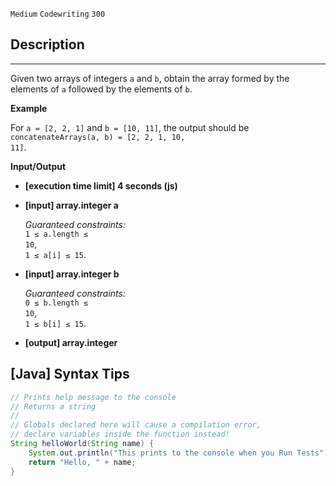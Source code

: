 `Medium`	`Codewriting` 	`300`

## Description

---

Given two arrays of integers <code>a</code> and <code>b</code>, obtain the array formed by the elements of <code>a</code> followed by the elements of <code>b</code>.

**Example**

For <code>a = [2, 2, 1]</code> and <code>b = [10, 11]</code>, the output should be
<code>concatenateArrays(a, b) = [2, 2, 1, 10, 11]</code>.

**Input/Output**

- **[execution time limit] 4 seconds (js)**

- **[input] array.integer a**

  _Guaranteed constraints:_<br>
  <code>1 ≤ a.length ≤ 10</code>,<br>
  <code>1 ≤ a[i] ≤ 15</code>.

- **[input] array.integer b**

  _Guaranteed constraints:_<br>
  <code>0 ≤ b.length ≤ 10</code>,<br>
  <code>1 ≤ b[i] ≤ 15</code>.

- **[output] array.integer**

## [Java] Syntax Tips

``` java
// Prints help message to the console
// Returns a string
// 
// Globals declared here will cause a compilation error,
// declare variables inside the function instead!
String helloWorld(String name) {
    System.out.println("This prints to the console when you Run Tests");
    return "Hello, " + name;
}
```
